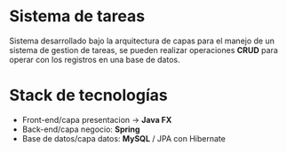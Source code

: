 # Sistema de tareas
Sistema desarrollado bajo la arquitectura de capas para el manejo de un sistema de gestion de tareas, se pueden realizar operaciones **CRUD** para operar con los registros en una base de datos. 

# Stack de tecnologías
 - Front-end/capa presentacion -> **Java FX**
 - Back-end/capa negocio: **Spring**
 - Base de datos/capa datos: **MySQL** / JPA con Hibernate
